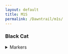 ```yaml
---
layout: default
title: M1S
permalink: /Dawntrail/m1s/
---
```

### Black Cat


<details markdown=block>
  <summary>Markers</summary>
  ```json
{"Name":"M1S (Game8)","MapID":986,"A":{"X":100.0,"Y":0.0,"Z":90.0,"ID":0,"Active":true},"B":{"X":110.0,"Y":0.0,"Z":100.0,"ID":1,"Active":true},"C":{"X":100.0,"Y":0.0,"Z":110.0,"ID":2,"Active":true},"D":{"X":90.0,"Y":0.0,"Z":100.0,"ID":3,"Active":true},"One":{"X":110.0,"Y":0.0,"Z":95.0,"ID":4,"Active":true},"Two":{"X":110.0,"Y":0.0,"Z":105.0,"ID":5,"Active":true},"Three":{"X":90.0,"Y":0.0,"Z":105.0,"ID":6,"Active":true},"Four":{"X":90.0,"Y":0.0,"Z":95.0,"ID":7,"Active":true}}
  ```
</details>
